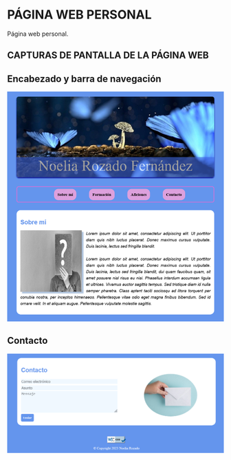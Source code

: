 # PÁGINA WEB PERSONAL

Página web personal.

## CAPTURAS DE PANTALLA DE LA PÁGINA WEB

## Encabezado y barra de navegación

![Encabezado y barra de navegación](/images/Header.png)

## Contacto

![Contacto](/images/Footer.png)
